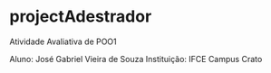 # projectAdestrador
Atividade Avaliativa de POO1

Aluno: José Gabriel Vieira de Souza
Instituição: IFCE Campus Crato
